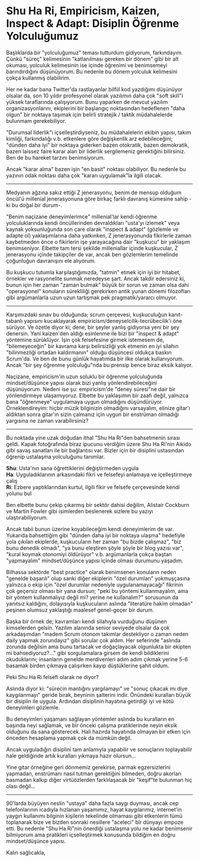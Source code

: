 # Shu Ha Ri, Empiricism, Kaizen, Inspect & Adapt: Disiplin Öğrenme Yolculuğumuz

Başlıklarda bir "yolculuğumuz" teması tutturdum gidiyorum, farkındayım. Çünkü "süreç" kelimesinin "katlanılması gereken bir dönem" gibi bir alt okuması, yolculuk kelimesinin ise içinde öğrenimi ve benimsemeyi barındırdığını düşünüyorum. Bu nedenle bu dönem yolculuk kelimesini çokça kullanmış olabilirim.

Her ne kadar bana Twitter'da rastlayanlar bilfiil kod yazdığımı düşünüyor olsalar da, son 10 yıldır profesyonel olarak yazılımın daha çok "soft skill"i yüksek taraflarında çalışıyorum. Bunu yaparken de mevcut yazılım organizasyonlarını, ekiplerini bir başlangıç noktasından hedeflenen "daha olgun" bir noktaya taşımak için belirli stratejik / taktik müdahalelerde bulunmam gerekebiliyor.

"Durumsal liderlik"i içselleştirdiyseniz, bu müdahalelerin ekibin yapısı, takım kimliği, farkındalığı v.b. etkenlere göre değişkenlik arz edebileceğini; "dünden daha iyi" bir noktaya giderken bazen otokratik, bazen demokratik, bazen laissez faire karar alan bir liderlik sergilemeniz gerektiğini bilirsiniz. Ben de bu hareket tarzını benimsiyorum.

Ancak "karar alma" bazen işin "en basit" noktası olabiliyor. Bu nedenle bu yazının odak noktası daha çok "kararı uygulamak"la ilgili olacak.

---

Medyanın ağzına sakız ettiği Z jenerasyonu, benim de mensup olduğum öncül'ü millenial jenerasyonuna göre birkaç farklı davranış kümesine sahip -ki bu doğal bir durum-.

"Benim naçizane deneyimlerimce" millenial'lar kendi öğrenme yolculuklarında kendi öncüllerinden devraldıkları "usta'yı izlemek" veya kaynak yoksunluğunda son çare olarak "inspect & adapt" (gözlemle ve adapte ol) yaklaşımlarına daha yatkınken, Z jenerasyonunda fikirlerle zaman kaybetmeden önce o fikirlerin işe yarayacağına dair "kuşkucu" bir yaklaşım benimseniyor. Elbette tam tersi şekilde milleniallar içinde kuşkucular, Z jenerasyonu içinde takipçiler de var, ancak ben gözlemlerim temelinde çoğunluğun davranışını ele alıyorum.

Bu kuşkucu tutumla karşılaştığımızda, "tatmin" etmek için iyi bir hitabet, örnekler ve rasyonelite sunmak neredeyse şart. Ancak takdir edersiniz ki, bunun için her zaman "zaman bulmak" büyük bir sorun ve zaman olsa dahi "operasyonel" konuların sürekliliği gerekirken antik yunan dönemi filozofları gibi argümanlarla uzun uzun tartışmak pek pragmatik/yararcı olmuyor.

---

Karşımızdaki sınav bu olduğunda; scrum çerçevesi, kuşkuculuğun kanıt-tabanlı yapısını kucaklayarak empiricism/deneyselcilik-tecrübecilik'i öne sürüyor. Ve özetle diyor ki; dene, bir şeyler yanlış gidiyorsa yeni bir şey denersin. Yani kaizen'den aldığı esinlenme ile bizi bir "inspect & adapt" yöntemine sürüklüyor. İşin çok felsefesine girmek istemesem de, "bilemeyeceğin" bir kavrama karşı belirsizliği yok etmenin en iyi silahın "bilinmezliği ortadan kaldırmanın" olduğu düşüncesi oldukça baskın Scrum'da. Ve ben de bunu günlük hayatımda bir ilke olarak kullanıyorum. Ancak "bir şey öğrenme yolculuğu"nda bu prensip bence biraz eksik kalıyor.

Naçizane, empiricism'in uzun soluklu bir öğrenme yolculuğunda mindset/düşünce yapısı olarak bizi yanlış yönlendirebileceğini düşünüyorum. Nedeni ise şu: empiricism'de "deney süresi"ne dair bir yönlendirmeye ulaşamıyoruz. Elbette bu yaklaşımın bir zaafı değil, yalnızca bana "öğrenmeye" uygulamaya uygun olmadığını düşündürüyor. Örneklendireyim: hiçbir müzik bilginizin olmadığını varsayalım, elinize gitar'ı aldıktan sonra gitar'ın sizin çalmanız için uygun bir enstrüman olmadığı yargısına ne zaman varabilirsiniz?

---

Bu noktada yine uzak doğudan ithal "Shu Ha Ri"den bahsetmenin sırası geldi. Kapak fotoğrafında biraz ipucunu verdiğim üzere Shu Ha Ri'nin Aikido gibi savaş sanatları ile bir bağlantısı var. Bizler için bir disiplini ustasından öğrenip ustalaşma yolculuğunu tanımlar.

**Shu**: Usta'nın sana öğrettiklerini değiştirmeden uygula  
**Ha**: Uyguladıklarının arkasındaki fikri ve felsefeyi anlamaya ve içelleştirmeye çalış  
**Ri**: Ezbere yaptıklarından kurtul, ilgili fikir ve felsefe çerçevesinde kendi yolunu bul  

Ben elbette bunu çekip çıkarmış bir sektör dahisi değilim, Alistair Cockburn ve Martin Fowler gibi isimlerden beslenerek sizlere bu yazıyı ulaştırabiliyorum.

Ancak tabii bunun üzerine koyabileceğim kendi deneyimlerim de var. Yukarıda bahsettiğim gibi "dünden daha iyi bir noktaya ulaşma" hedefiyle yola çıkılan ekiplerde, kuşkucuların her zaman "bu bizde çalışmaz", "biz bunu denedik olmadı", "ya bunu eleştiren şöyle şöyle bir blog yazısı var", "kural koymak otonomiyi öldürüyor" v.b. argümanlarla çokça baştan "yapmayalım" mindset/düşünce yapısı içinde olması durumunu yaşadım.

Bilhassa sektörde "best practice" olarak benimsenen konuların neden "genelde başarılı" olup sanki diğer ekiplerin "özel durumları" yokmuşçasına yalnızca o ekip için "özel durumlar nedeniyle uygulanamayacağı" fikrinin çok geçersiz olması bir yana dursun; "peki bu yöntemi kullanmayalım, ama bir yöntem kullanmalıyız değil mi? yerine ne kullanalım?" sorusunun da yanıtsız kaldığını, dolayısıyla kuşkucuların aslında "literatüre hakim olmadan" peşinen olumsuz yaklaştığı maalesef genel-geçer bir durum.

Başka bir örnek de; kavramları kendi silahıyla vurduğunu düşünen kimselerden gelsin. Yazılım alanında senior seviyede olsalar da çok arkadaşımdan "madem Scrum otonom takımlar destekliyor o zaman neden daily yapmak zorundayız" gibi sorular çok aldım. Her seferinde "aslında zorunda değilsin ama bunu tartacak ve doğaçlayacak olgunlukta bir ekipten mi bahsediyoruz?..." gibi sorgulamalara girsem de kendi bildiklerini okuduklarını; insanların genelde merdivenleri adım adım çıkmak yerine 5-6 basamak birden çıkmaya çalışırken kayıp düştüklerine şahit oldum.

Peki Shu Ha Ri felsefi olarak ne diyor?

Aslında diyor ki: "sürecin mantığını yargılamayı" ve "sonuç çıkacak mı diye kaygılanmayı" geride bırak, beyninin şalterini indir. Önündeki kuralları büyük bir disiplin ile uygula. Ardından disiplinin hayatına getirdiği iyi ve kötü deneyimleri gözlemle.

Bu deneyimleri yaşamanı sağlayan yöntemler aslında bu kuralların en başında neyi sağlamak, ve bir önceki çalışma pratiklerinde neyin eksik olduğunu da sana gösterecek. Hali hazırda hayatında olmayan bir etken için önceden hesaplama yapmak çok da mümkün değil.

Ancak uyguladığın disiplini tam anlamıyla yapabilir ve sonuçlarını toplayabilir hale geldiğinde artık kuralları yıkmaya hazır olursun...

Yine gitar örneğine geri dönmemiz gerekirse, parmak egzersizlerini yapmadan, enstrümanı nasıl tutman gerektiğini bilmeden, doğru akorları basmadan kalkıp diğer virtüözlerden farklılaşacak bir "keşif"te bulunman hiç olası değil...

---

90'larda büyüyen neslin "ustaya" daha fazla saygı duyması, ancak cep telefonlarının icadıyla hızlanan yaşamımız, hayat kaygılarımız, internet'in yaygın kullanımı bilginin kişilerin tekelinde olmaması gibi etkenlerin tümü toplanarak bize ve bizden sonraki nesillere "aceleci" bir dünyayı empoze etti. Bu nedenle "Shu Ha Ri"nin önerdiği ustalaşma yolu ne kadar benimsenir bilmiyorum ama pratikleri içselleştirmek konusunda bildiğim en doğru mindset/düşünce yapısı.

Kalın sağlıcakla,
